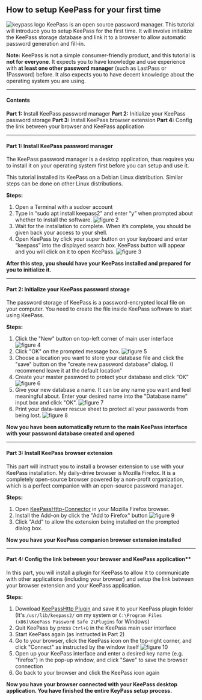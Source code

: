 ## How to setup KeePass for your first time
![keypass logo](https://keepass.info/images/icons/keepass_512x512.png)
KeePass is an open source password manager. This tutorial will introduce you to setup KeePass for the first time. It will involve initialize the KeePass storage database and link it to a browser to allow automatic password generation and fill-in. 

**Note:**
KeePass is not a simple consumer-friendly product, and this tutorial is **not for everyone**. It expects you to have knowledge and use experience with **at least one other password manager** (such as LastPass or 1Password) before. It also expects you to have decent knowledge about the operating system you are using.

---
####  Contents
**Part 1:** Install KeePass password manager
**Part 2:** Initialize your KeePass password storage
**Part 3:** Install KeePass browser extension
**Part 4:** Config the link between your browser and KeePass application

---
#### Part 1:  Install KeePass password manager

The KeePass password manager is a desktop application, thus requires you to install it on your operating system first before you can setup and use it.

This tutorial installed its KeePass on a Debian Linux distribution. Similar steps can be done on other Linux distributions.

**Steps:**
1. Open a Terminal with a sudoer account
2. Type in “sudo apt install keepass2” and enter “y” when prompted about whether to install the software.
![figure 2]()
3. Wait for the installation to complete. 
When it’s complete, you should be given back your access to your shell.
4. Open KeePass by click your super button on your keyboard and enter “keepass” into the displayed search box. KeePass button will appear and you will click on it to open KeePass.
![figure 3]()

**After this step, you should have your KeePass installed and prepared for you to initialize it.**

---

#### Part 2:  Initialize your KeePass password storage
The password storage of KeePass is a password-encrypted local file on your computer. You need to create the file inside KeePass software to start using KeePass.

**Steps:**
1. Click the "New" button on top-left corner of main user interface
![figure 4]()
2. Click "OK" on the prompted message box.
![figure 5]()
3. Choose a location you want to store your database file and click the "save" button on the "create new password database" dialog. (I recommend leave it at the default location"
4. Create your master password to protect your database and click “OK”
![figure 6]()
5. Give your new database a name. It can be any name you want and feel meaningful about. Enter your desired name into the "Database name" input box and click "OK".
![figure 7]()
6. Print your data-saver rescue sheet to protect all your passwords from being lost.
![figure 8]()

**Now you have been automatically return to the main KeePass interface with your password database created and opened**

---

#### Part 3:  Install KeePass browser extension
This part will instruct you to install a browser extension to use with your KeePass installation. My daily-drive browser is Mozilla Firefox. It is a completely open-source browser powered by a non-profit organization, which is a perfect companion with an open-source password manager. 

**Steps:**
1. Open [KeePassHttp-Connector](https://addons.mozilla.org/en-US/firefox/addon/keepasshttp-connector/) in your Mozilla Firefox browser.
2. Install the Add-on by click the "Add to Firefox" button
![figure 9]()
3. Click "Add" to allow the extension being installed on the prompted dialog box.

**Now you have your KeePass companion browser extension installed**

---
#### Part 4:  Config the link between your browser and KeePass application**
In this part, you will install a plugin for KeePass to allow it to communicate with other applications (including your browser) and setup the link between your browser extension and your KeePass application.

**Steps:**
1. Download [KeePassHttp Plugin](https://raw.github.com/pfn/keepasshttp/master/KeePassHttp.plgx) and save it to your KeePass plugin folder (It's `/usr/lib/keepass2/` on my system or `C:\Program Files (x86)\KeePass Password Safe 2\Plugins` for Windows)
2.  Quit KeePass by press `Ctrl+Q` in the KeePass main user interface
3.  Start KeePass again (as instructed in Part 2)
4.  Go to your browser, click the KeePass icon on the top-right corner, and click "Connect" as instructed by the window itself
![figure 10]()
5. Open up your KeePass interface and enter a desired key name (e.g. "firefox") in the pop-up window, and click "Save" to save the browser connection
6. Go back to your browser and click the KeePass icon again 

**Now you have your browser connected with your KeePass desktop application. You have finished the entire KeyPass setup process.**
